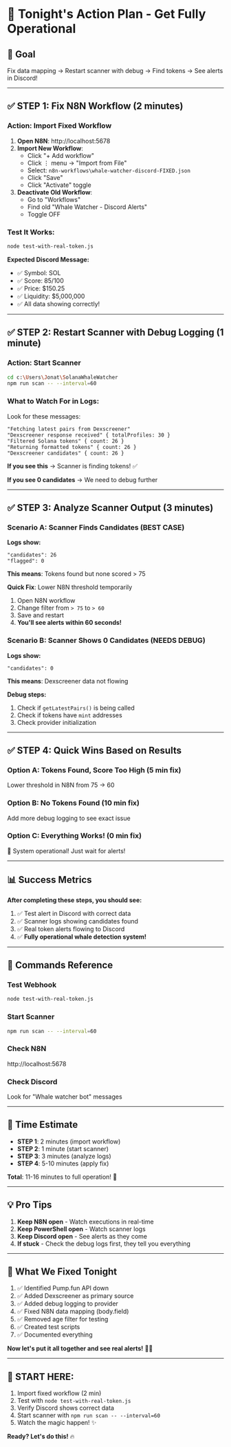 # 🚀 Tonight's Action Plan - Get Fully Operational

## 🎯 Goal
Fix data mapping → Restart scanner with debug → Find tokens → See alerts in Discord!

---

## ✅ STEP 1: Fix N8N Workflow (2 minutes)

### Action: Import Fixed Workflow

1. **Open N8N**: http://localhost:5678
2. **Import New Workflow**:
   - Click "+ Add workflow"
   - Click ⋮ menu → "Import from File"
   - Select: `n8n-workflows\whale-watcher-discord-FIXED.json`
   - Click "Save"
   - Click "Activate" toggle
3. **Deactivate Old Workflow**:
   - Go to "Workflows"
   - Find old "Whale Watcher - Discord Alerts"
   - Toggle OFF

### Test It Works:
```bash
node test-with-real-token.js
```

**Expected Discord Message:**
- ✅ Symbol: SOL
- ✅ Score: 85/100
- ✅ Price: $150.25
- ✅ Liquidity: $5,000,000
- ✅ All data showing correctly!

---

## ✅ STEP 2: Restart Scanner with Debug Logging (1 minute)

### Action: Start Scanner

```bash
cd c:\Users\Jonat\SolanaWhaleWatcher
npm run scan -- --interval=60
```

### What to Watch For in Logs:

Look for these messages:
```
"Fetching latest pairs from Dexscreener"
"Dexscreener response received" { totalProfiles: 30 }
"Filtered Solana tokens" { count: 26 }
"Returning formatted tokens" { count: 26 }
"Dexscreener candidates" { count: 26 }
```

**If you see this** → Scanner is finding tokens! ✅

**If you see 0 candidates** → We need to debug further

---

## ✅ STEP 3: Analyze Scanner Output (3 minutes)

### Scenario A: Scanner Finds Candidates (BEST CASE)

**Logs show:**
```
"candidates": 26
"flagged": 0
```

**This means**: Tokens found but none scored > 75

**Quick Fix**: Lower N8N threshold temporarily
1. Open N8N workflow
2. Change filter from `> 75` to `> 60`
3. Save and restart
4. **You'll see alerts within 60 seconds!**

### Scenario B: Scanner Shows 0 Candidates (NEEDS DEBUG)

**Logs show:**
```
"candidates": 0
```

**This means**: Dexscreener data not flowing

**Debug steps:**
1. Check if `getLatestPairs()` is being called
2. Check if tokens have `mint` addresses
3. Check provider initialization

---

## ✅ STEP 4: Quick Wins Based on Results

### Option A: Tokens Found, Score Too High (5 min fix)
Lower threshold in N8N from 75 → 60

### Option B: No Tokens Found (10 min fix)
Add more debug logging to see exact issue

### Option C: Everything Works! (0 min fix)
🎉 System operational! Just wait for alerts!

---

## 📊 Success Metrics

**After completing these steps, you should see:**

1. ✅ Test alert in Discord with correct data
2. ✅ Scanner logs showing candidates found
3. ✅ Real token alerts flowing to Discord
4. ✅ **Fully operational whale detection system!**

---

## 🔧 Commands Reference

### Test Webhook
```bash
node test-with-real-token.js
```

### Start Scanner
```bash
npm run scan -- --interval=60
```

### Check N8N
http://localhost:5678

### Check Discord
Look for "Whale watcher bot" messages

---

## 🎯 Time Estimate

- **STEP 1**: 2 minutes (import workflow)
- **STEP 2**: 1 minute (start scanner)
- **STEP 3**: 3 minutes (analyze logs)
- **STEP 4**: 5-10 minutes (apply fix)

**Total**: 11-16 minutes to full operation! 🚀

---

## 💡 Pro Tips

1. **Keep N8N open** - Watch executions in real-time
2. **Keep PowerShell open** - Watch scanner logs
3. **Keep Discord open** - See alerts as they come
4. **If stuck** - Check the debug logs first, they tell you everything

---

## 🌟 What We Fixed Tonight

1. ✅ Identified Pump.fun API down
2. ✅ Added Dexscreener as primary source
3. ✅ Added debug logging to provider
4. ✅ Fixed N8N data mapping (body.field)
5. ✅ Removed age filter for testing
6. ✅ Created test scripts
7. ✅ Documented everything

**Now let's put it all together and see real alerts!** 🐋💎

---

## 🚀 START HERE:

1. Import fixed workflow (2 min)
2. Test with `node test-with-real-token.js`
3. Verify Discord shows correct data
4. Start scanner with `npm run scan -- --interval=60`
5. Watch the magic happen! ✨

**Ready? Let's do this!** 🔥
